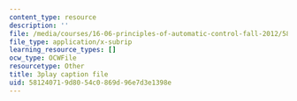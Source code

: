 ```yaml
---
content_type: resource
description: ''
file: /media/courses/16-06-principles-of-automatic-control-fall-2012/581240719d8054c0869d96e7d3e1398e_Ug6DYV6za-k.vtt
file_type: application/x-subrip
learning_resource_types: []
ocw_type: OCWFile
resourcetype: Other
title: 3play caption file
uid: 58124071-9d80-54c0-869d-96e7d3e1398e
---
```

